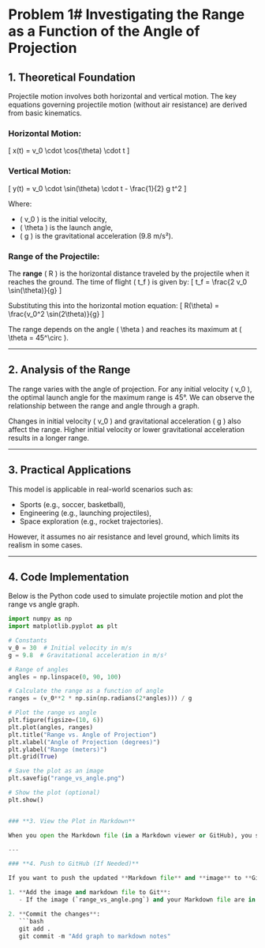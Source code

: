 # Problem 1# Investigating the Range as a Function of the Angle of Projection

## 1. Theoretical Foundation

Projectile motion involves both horizontal and vertical motion. The key equations governing projectile motion (without air resistance) are derived from basic kinematics.

### Horizontal Motion:
\[
x(t) = v_0 \cdot \cos(\theta) \cdot t
\]

### Vertical Motion:
\[
y(t) = v_0 \cdot \sin(\theta) \cdot t - \frac{1}{2} g t^2
\]

Where:
- \( v_0 \) is the initial velocity,
- \( \theta \) is the launch angle,
- \( g \) is the gravitational acceleration (9.8 m/s²).

### Range of the Projectile:
The **range** \( R \) is the horizontal distance traveled by the projectile when it reaches the ground. The time of flight \( t_f \) is given by:
\[
t_f = \frac{2 v_0 \sin(\theta)}{g}
\]

Substituting this into the horizontal motion equation:
\[
R(\theta) = \frac{v_0^2 \sin(2\theta)}{g}
\]

The range depends on the angle \( \theta \) and reaches its maximum at \( \theta = 45^\circ \).

---

## 2. Analysis of the Range

The range varies with the angle of projection. For any initial velocity \( v_0 \), the optimal launch angle for the maximum range is 45°. We can observe the relationship between the range and angle through a graph.

Changes in initial velocity \( v_0 \) and gravitational acceleration \( g \) also affect the range. Higher initial velocity or lower gravitational acceleration results in a longer range.

---

## 3. Practical Applications

This model is applicable in real-world scenarios such as:
- Sports (e.g., soccer, basketball),
- Engineering (e.g., launching projectiles),
- Space exploration (e.g., rocket trajectories).

However, it assumes no air resistance and level ground, which limits its realism in some cases.

---

## 4. Code Implementation

Below is the Python code used to simulate projectile motion and plot the range vs angle graph.

```python
import numpy as np
import matplotlib.pyplot as plt

# Constants
v_0 = 30  # Initial velocity in m/s
g = 9.8  # Gravitational acceleration in m/s²

# Range of angles
angles = np.linspace(0, 90, 100)

# Calculate the range as a function of angle
ranges = (v_0**2 * np.sin(np.radians(2*angles))) / g

# Plot the range vs angle
plt.figure(figsize=(10, 6))
plt.plot(angles, ranges)
plt.title("Range vs. Angle of Projection")
plt.xlabel("Angle of Projection (degrees)")
plt.ylabel("Range (meters)")
plt.grid(True)

# Save the plot as an image
plt.savefig("range_vs_angle.png")

# Show the plot (optional)
plt.show()


### **3. View the Plot in Markdown**

When you open the Markdown file (in a Markdown viewer or GitHub), you should see the graph embedded in the document.

---

### **4. Push to GitHub (If Needed)**

If you want to push the updated **Markdown file** and **image** to **GitHub**, follow these steps:

1. **Add the image and markdown file to Git**:
   - If the image (`range_vs_angle.png`) and your Markdown file are in the same folder, just add them to the repository.

2. **Commit the changes**:
   ```bash
   git add .
   git commit -m "Add graph to markdown notes"
